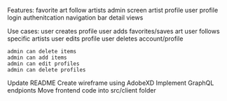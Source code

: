 Features:
    favorite art
    follow artists
    admin screen
    artist profile
    user profile
    login authenitcation
    navigation bar
    detail views

Use cases:
    user creates profile
    user adds favorites/saves art
    user follows specific artists
    user edits profile
    user deletes account/profile
    
    admin can delete items
    admin can add items
    admin can edit profiles
    admin can delete profiles

Update README
Create wireframe using AdobeXD
Implement GraphQL endpionts
Move frontend code into src/client folder


